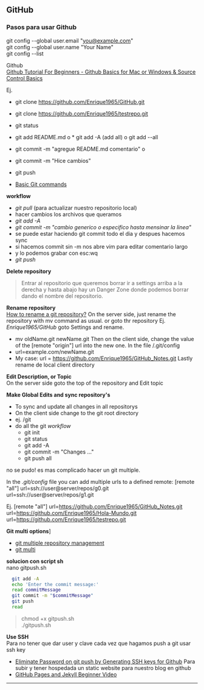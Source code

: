 ## GitHub

### Pasos para usar Github

git config --global user.email "you@example.com"<br>
git config --global user.name "Your Name"<br>
git config --list<br>

Github<br>
[Github Tutorial For Beginners - Github Basics for Mac or Windows & Source Control Basics][1]

Ej.
* git clone https://github.com/Enrique1965/GitHub.git
* git clone https://github.com/Enrique1965/testrepo.git

* git status
* git add README.md o * git add -A (add all) o git add --all
* git commit -m "agregue README.md comentario" o
* git commit -m "Hice cambios"
* git push
* [Basic Git commands][2]

**workflow**
* *git pull* (para actualizar nuestro repositorio local)
* hacer cambios los archivos que queramos
* *git add -A*
* *git commit -m "cambio generico o especifico hasta mensinar la linea"*
* se puede estar haciendo git commit todo el dia y despues hacemos sync
* si hacemos commit sin -m nos abre vim para editar comentario largo
* y lo podemos grabar con esc:wq
* *git push*

**Delete repository**
> Entrar al repositorio que queremos borrar
  ir a settings arriba a la derecha
  y hasta abajo hay un Danger Zone donde podemos borrar dando el
  nombre del repositorio.

**Rename repository**  
[How to rename a git repository?][5]
On the server side, just rename the repository with mv command as usual.
or goto thr repository Ej. *Enrique1965/GitHub* goto Settings and rename.
  * mv oldName.git newName.git
Then on the client side, change the value of the [remote "origin"] url into the new one. In the file /.git/config
  * url=example.com/newName.git
  * My case: url = https://github.com/Enrique1965/GitHub_Notes.git
Lastly rename de local client directory

**Edit Description, or Topic**    
  On the server side goto the top of the repository and Edit topic

**Make Global Edits and sync repository's**    
  * To sync and update all changes in all repositorys
  * On the client side change to the git root directory
  * ej. /git
  * do all the git *workflow*
    * git init
    * git status
    * git add -A
    * git commit -m "Changes ..."
    * git push all

no se pudo!
es mas complicado hacer un git multiple.

In the *.git/config* file you can add multiple urls to a defined remote:
[remote "all"]
    url=ssh://user@server/repos/g0.git
    url=ssh://user@server/repos/g1.git

Ej.
[remote "all"]
    url=https://github.com/Enrique1965/GitHub_Notes.git
    url=https://github.com/Enrique1965/Hola-Mundo.git
    url=https://github.com/Enrique1965/testrepo.git

**Git multi options**]
  * [git multiple repository management][6]
  * [git multi][7]

**solucion con script sh**<br>
nano gitpush.sh<br>

```Bash
  git add -A
  echo 'Enter the commit message:'
  read commitMessage
  git commit -m "$commitMessage"
  git push
  read
```


>  chmod +x gitpush.sh <br>
   ./gitpush.sh


**Use SSH**    
Para no tener que dar user y clave cada vez que hagamos push a git usar ssh key
  * [Eliminate Password on git push by Generating SSH keys for Github][4]
Para subir y tener hospedada un static website para nuestro blog en github
  * [GitHub Pages and Jekyll Beginner Video][3]


[1]: https://www.youtube.com/watch?v=0fKg7e37bQE
[2]: https://confluence.atlassian.com/bitbucketserver/basic-git-commands-776639767.html
[3]: https://www.youtube.com/watch?v=nN6QuNqmAwk
[4]: https://www.youtube.com/watch?v=6oTzYnQY17Q
[5]: https://stackoverflow.com/questions/2041993/how-to-rename-a-git-repository
[6]: https://stackoverflow.com/questions/12700575/git-multiple-repository-management
[7]: https://github.com/grahamc/git-multi
---
